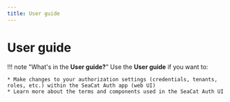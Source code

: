 ```yaml
---
title: User guide
---
```


# User guide

!!! note "What's in the **User guide?**"
    Use the **User guide** if you want to:
    
    * Make changes to your authorization settings (credentials, tenants, roles, etc.) within the SeaCat Auth app (web UI)
    * Learn more about the terms and components used in the SeaCat Auth UI
